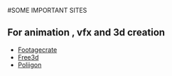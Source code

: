 #SOME IMPORTANT SITES</h1>
<h2>For animation , vfx and 3d creation</h2>
<ul>
    <li><a href="https://footagecrate.com/search.htm">Footagecrate</a></li>
    <li><a href="https://free3d.com/3d-models/fbx-textures">Free3d</a></li>
    <li><a href="https://www.poliigon.com/">Poliigon</a></li>
</ul>
